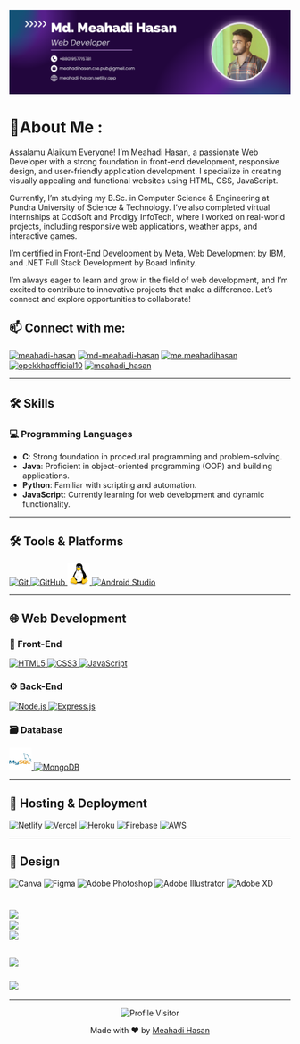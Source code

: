 ![logo](https://github.com/meahadi-hasan/meahadi-hasan/blob/main/Images/GitHub%20Cover%20Image.png)
# 💞About Me :
Assalamu Alaikum Everyone! I’m Meahadi Hasan, a passionate Web Developer with a strong foundation in front-end development, responsive design, and user-friendly application development. I specialize in creating visually appealing and functional websites using HTML, CSS, JavaScript.

Currently, I’m studying my B.Sc. in Computer Science & Engineering at Pundra University of Science & Technology. I’ve also completed virtual internships at CodSoft and Prodigy InfoTech, where I worked on real-world projects, including responsive web applications, weather apps, and interactive games. 

I’m certified in Front-End Development by Meta, Web Development by IBM, and .NET Full Stack Development by Board Infinity. 

I’m always eager to learn and grow in the field of web development, and I’m excited to contribute to innovative projects that make a difference. Let’s connect and explore opportunities to collaborate! 

## 📫 Connect with me:

<a href="https://github.com/meahadi-hasan" target="blank"><img align="center" src="https://raw.githubusercontent.com/rahuldkjain/github-profile-readme-generator/master/src/images/icons/Social/github.svg" alt="meahadi-hasan" height="30" width="40" /></a>
<a href="https://linkedin.com/in/md-meahadi-hasan" target="blank"><img align="center" src="https://raw.githubusercontent.com/rahuldkjain/github-profile-readme-generator/master/src/images/icons/Social/linked-in-alt.svg" alt="md-meahadi-hasan" height="30" width="40" /></a>
<a href="https://fb.com/me.meahadihasan" target="blank"><img align="center" src="https://raw.githubusercontent.com/rahuldkjain/github-profile-readme-generator/master/src/images/icons/Social/facebook.svg" alt="me.meahadihasan" height="30" width="40" /></a>
<a href="https://www.instagram.com/md.meahadihasan" target="blank"><img align="center" src="https://raw.githubusercontent.com/rahuldkjain/github-profile-readme-generator/master/src/images/icons/Social/instagram.svg" alt="opekkhaofficial10" height="30" width="40" /></a>
<a href="https://www.hackerrank.com/meahadi_hasan" target="blank"><img align="center" src="https://raw.githubusercontent.com/rahuldkjain/github-profile-readme-generator/master/src/images/icons/Social/hackerrank.svg" alt="meahadi_hasan" height="30" width="40" /></a>
</p>  

---

## 🛠️ Skills

### 💻 **Programming Languages**
- **C**: Strong foundation in procedural programming and problem-solving.
- **Java**: Proficient in object-oriented programming (OOP) and building applications.
- **Python**: Familiar with scripting and automation.
- **JavaScript**: Currently learning for web development and dynamic functionality.

---

## 🛠️ Tools & Platforms

<p align="left">
  <!-- Git -->
  <a href="https://git-scm.com/" target="_blank" rel="noreferrer">
    <img src="https://www.vectorlogo.zone/logos/git-scm/git-scm-icon.svg" alt="Git" width="40" height="40"/>
  </a>
  <!-- GitHub -->
  <a href="https://github.com/" target="_blank" rel="noreferrer">
    <img src="https://www.vectorlogo.zone/logos/github/github-icon.svg" alt="GitHub" width="40" height="40"/>
  </a>
  <!-- Linux -->
  <a href="https://www.linux.org/" target="_blank" rel="noreferrer">
    <img src="https://raw.githubusercontent.com/devicons/devicon/master/icons/linux/linux-original.svg" alt="Linux" width="40" height="40"/>
  </a>
  <!-- Android Studio -->
  <a href="https://developer.android.com/studio" target="_blank" rel="noreferrer">
    <img src="https://www.vectorlogo.zone/logos/android/android-icon.svg" alt="Android Studio" width="40" height="40"/>
  </a>
</p>

---

## 🌐 Web Development

### 🎨 Front-End
<p align="left">
  <!-- HTML -->
  <a href="https://www.w3.org/html/" target="_blank" rel="noreferrer">
    <img src="https://www.vectorlogo.zone/logos/w3_html5/w3_html5-icon.svg" alt="HTML5" width="40" height="40"/>
  </a>
  <!-- CSS -->
  <a href="https://www.w3schools.com/css/" target="_blank" rel="noreferrer">
    <img src="https://www.vectorlogo.zone/logos/w3_css/w3_css-icon.svg" alt="CSS3" width="40" height="40"/>
  </a>
  <!-- JavaScript -->
  <a href="https://developer.mozilla.org/en-US/docs/Web/JavaScript" target="_blank" rel="noreferrer">
    <img src="https://www.vectorlogo.zone/logos/javascript/javascript-icon.svg" alt="JavaScript" width="40" height="40"/>
  </a>
</p>

### ⚙️ Back-End
<p align="left">
  <!-- Node.js -->
  <a href="https://nodejs.org/" target="_blank" rel="noreferrer">
    <img src="https://www.vectorlogo.zone/logos/nodejs/nodejs-icon.svg" alt="Node.js" width="40" height="40"/>
  </a>
  <!-- Express.js -->
  <a href="https://expressjs.com/" target="_blank" rel="noreferrer">
    <img src="https://www.vectorlogo.zone/logos/expressjs/expressjs-icon.svg" alt="Express.js" width="40" height="40"/>
  </a>
</p>

### 🗃️ Database
<p align="left">
  <!-- MySQL -->
  <a href="https://www.mysql.com/" target="_blank" rel="noreferrer"> <img src="https://raw.githubusercontent.com/devicons/devicon/master/icons/mysql/mysql-original-wordmark.svg" alt="mysql" width="40" height="40"/> </a>
  <!-- MongoDB -->
  <a href="https://www.mongodb.com/" target="_blank" rel="noreferrer">
    <img src="https://www.vectorlogo.zone/logos/mongodb/mongodb-icon.svg" alt="MongoDB" width="40" height="40"/>
  </a>
</p>

---

## 🚀 Hosting & Deployment

![Netlify](https://img.shields.io/badge/netlify-%23000000.svg?style=for-the-badge&logo=netlify&logoColor=#00C7B7)
![Vercel](https://img.shields.io/badge/vercel-%23000000.svg?style=for-the-badge&logo=vercel&logoColor=white)
![Heroku](https://img.shields.io/badge/heroku-%23430098.svg?style=for-the-badge&logo=heroku&logoColor=white)
![Firebase](https://img.shields.io/badge/firebase-%23039BE5.svg?style=for-the-badge&logo=firebase)
![AWS](https://img.shields.io/badge/AWS-%23FF9900.svg?style=for-the-badge&logo=amazon-aws&logoColor=white)

---

## 🎨 Design

![Canva](https://img.shields.io/badge/Canva-%2300C4CC.svg?style=for-the-badge&logo=Canva&logoColor=white)
![Figma](https://img.shields.io/badge/figma-%23F24E1E.svg?style=for-the-badge&logo=figma&logoColor=white)
![Adobe Photoshop](https://img.shields.io/badge/adobephotoshop-%2331A8FF.svg?style=for-the-badge&logo=adobephotoshop&logoColor=white)
![Adobe Illustrator](https://img.shields.io/badge/adobeillustrator-%23FF9A00.svg?style=for-the-badge&logo=adobeillustrator&logoColor=white)
![Adobe XD](https://img.shields.io/badge/adobexd-%23FF26BE.svg?style=for-the-badge&logo=adobexd&logoColor=white)
  
#
![](https://github-readme-stats.vercel.app/api?username=meahadi-hasan&theme=dark&hide_border=false&include_all_commits=false&count_private=false)<br/>
![](https://github-readme-streak-stats.herokuapp.com/?user=meahadi-hasan&theme=dark&hide_border=false)<br/>
![](https://github-readme-stats.vercel.app/api/top-langs/?username=meahadi-hasan&theme=dark&hide_border=false&include_all_commits=false&count_private=false&layout=compact)

##
![](https://github-profile-trophy.vercel.app/?username=meahadi-hasan&theme=onedark&no-frame=false&no-bg=true&margin-w=4)

###
![](https://github-contributor-stats.vercel.app/api?username=meahadi-hasan&limit=5&theme=merko&combine_all_yearly_contributions=true)


---
<!-- Visitor Count Badge -->
<p align="center">
  <img src="https://visitor-badge.laobi.icu/badge?page_id=meahadi-hasan.meahadi-hasan" alt="Profile Visitor" />
</p>

<!-- Footer -->
<div align="center">
  <p>Made with ❤️ by <a href="https://github.com/meahadi-hasan">Meahadi Hasan</a></p>
</div>
